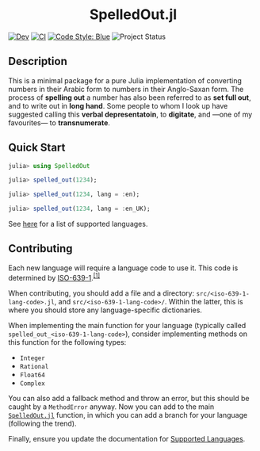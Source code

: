 <h1 align="center">
    SpelledOut.jl
</h1>

<!-- [![Stable](https://img.shields.io/badge/docs-stable-blue.svg)](https://jakewilliami.github.io/SpelledOut.jl/stable) -->
[![Dev](https://img.shields.io/badge/docs-dev-blue.svg)](https://jakewilliami.github.io/SpelledOut.jl/dev)
[![CI](https://github.com/invenia/PkgTemplates.jl/workflows/CI/badge.svg)](https://github.com/jakewilliami/SpelledOut.jl/actions?query=workflow%3ACI)
[![Code Style: Blue](https://img.shields.io/badge/code%20style-blue-4495d1.svg)](https://github.com/invenia/BlueStyle)
![Project Status](https://img.shields.io/badge/status-maturing-green)


## Description
This is a minimal package for a pure Julia implementation of converting numbers in their Arabic form to numbers in their Anglo-Saxan form.  The process of **spelling out** a number has also been referred to as **set full out**, and to write out in **long hand**.  Some people to whom I look up have suggested calling this **verbal depresentatoin**, to **digitate**, and &mdash;one of my favourites&mdash; to **transnumerate**.

## Quick Start
```julia
julia> using SpelledOut

julia> spelled_out(1234);

julia> spelled_out(1234, lang = :en);

julia> spelled_out(1234, lang = :en_UK);
```

See [here](https://jakewilliami.github.io/SpelledOut.jl/dev/supported_languages/#Supported-Languages) for a list of supported languages.

## Contributing
Each new language will require a language code to use it.  This code is determined by [ISO-639-1](https://www.loc.gov/standards/iso639-2/php/langcodes-keyword.php).<sup>[[1]](https://www.wikiwand.com/en/ISO_639-1)</sup>

When contributing, you should add a file and a directory: `src/<iso-639-1-lang-code>.jl`, and `src/<iso-639-1-lang-code>/`.  Within the latter, this is where you should store any language-specific dictionaries.

When implementing the main function for your language (typically called `spelled_out_<iso-639-1-lang-code>`), consider implementing methods on this function for the following types:
  - `Integer`
  - `Rational`
  - `Float64`
  - `Complex`

You can also add a fallback method and throw an error, but this should be caught by a `MethodError` anyway.  Now you can add to the main [`SpelledOut.jl`](src/SpelledOut.jl) function, in which you can add a branch for your language (following the trend).

Finally, ensure you update the documentation for [Supported Languages](https://jakewilliami.github.io/SpelledOut.jl/dev/supported_languages/#Supported-Languages).


